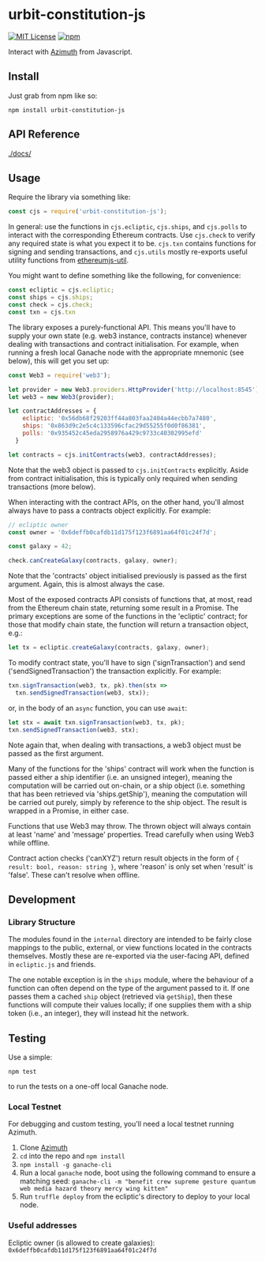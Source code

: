 # urbit-constitution-js

[![MIT License](https://img.shields.io/badge/license-MIT-blue.svg)](https://github.com/urbit/constitution-js/blob/master/LICENSE)
[![npm](https://img.shields.io/npm/v/urbit-constitution-js.svg)](https://www.npmjs.com/package/urbit-constitution-js)

Interact with [Azimuth](https://github.com/urbit/azimuth) from Javascript.

## Install

Just grab from npm like so:

```
npm install urbit-constitution-js
```

## API Reference

[./docs/](./docs/index.md)

## Usage

Require the library via something like:

```javascript
const cjs = require('urbit-constitution-js');
```

In general: use the functions in `cjs.ecliptic`, `cjs.ships`, and
`cjs.polls` to interact with the corresponding Ethereum contracts.  Use
`cjs.check` to verify any required state is what you expect it to be.
`cjs.txn` contains functions for signing and sending transactions, and
`cjs.utils` mostly re-exports useful utility functions from
[ethereumjs-util](https://github.com/ethereumjs/ethereumjs-util).

You might want to define something like the following, for convenience:

```javascript
const ecliptic = cjs.ecliptic;
const ships = cjs.ships;
const check = cjs.check;
const txn = cjs.txn
```

The library exposes a purely-functional API.  This means you'll have to supply
your own state (e.g. web3 instance, contracts instance) whenever dealing with
transactions and contract initialisation.  For example, when running a fresh
local Ganache node with the appropriate mnemonic (see below), this will get you
set up:

```javascript
const Web3 = require('web3');

let provider = new Web3.providers.HttpProvider('http://localhost:8545');
let web3 = new Web3(provider);

let contractAddresses = {
    ecliptic: '0x56db68f29203ff44a803faa2404a44ecbb7a7480',
    ships: '0x863d9c2e5c4c133596cfac29d55255f0d0f86381',
    polls: '0x935452c45eda2958976a429c9733c40302995efd'
  }

let contracts = cjs.initContracts(web3, contractAddresses);
```

Note that the web3 object is passed to `cjs.initContracts` explicitly.  Aside
from contract initialisation, this is typically only required when sending
transactions (more below).

When interacting with the contract APIs, on the other hand, you'll almost
always have to pass a contracts object explicitly.  For example:

```javascript
// ecliptic owner
const owner = '0x6deffb0cafdb11d175f123f6891aa64f01c24f7d';

const galaxy = 42;

check.canCreateGalaxy(contracts, galaxy, owner);
```

Note that the 'contracts' object initialised previously is passed as the first
argument.  Again, this is almost always the case.

Most of the exposed contracts API consists of functions that, at most, read
from the Ethereum chain state, returning some result in a Promise.  The primary
exceptions are some of the functions in the 'ecliptic' contract; for those
that modify chain state, the function will return a transaction object, e.g.:

```javascript
let tx = ecliptic.createGalaxy(contracts, galaxy, owner);
```

To modify contract state, you'll have to sign ('signTransaction') and send
('sendSignedTransaction') the transaction explicitly.  For example:

```javascript
txn.signTransaction(web3, tx, pk).then(stx =>
  txn.sendSignedTransaction(web3, stx));
```

or, in the body of an `async` function, you can use `await`:

```javascript
let stx = await txn.signTransaction(web3, tx, pk);
txn.sendSignedTransaction(web3, stx);
```

Note again that, when dealing with transactions, a web3 object must be passed
as the first argument.

Many of the functions for the 'ships' contract will work when the function is
passed either a ship identifier (i.e. an unsigned integer), meaning the
computation will be carried out on-chain, or a ship object (i.e. something that
has been retrieved via 'ships.getShip'), meaning the computation will be
carried out purely, simply by reference to the ship object.  The result is
wrapped in a Promise, in either case.

Functions that use Web3 may throw. The thrown object will always contain at
least 'name' and 'message' properties. Tread carefully when using Web3 while
offline.

Contract action checks ('canXYZ') return result objects in the form of `{
result: bool, reason: string }`, where 'reason' is only set when 'result' is
'false'.  These can't resolve when offline.

## Development

### Library Structure

The modules found in the `internal` directory are intended to be fairly close
mappings to the public, external, or view functions located in the contracts
themselves.  Mostly these are re-exported via the user-facing API, defined in
`ecliptic.js` and friends.

The one notable exception is in the `ships` module, where the behaviour of a
function can often depend on the type of the argument passed to it.  If one
passes them a cached `ship` object (retrieved via `getShip`), then these
functions will compute their values locally; if one supplies them with a ship
token (i.e., an integer), they will instead hit the network.

## Testing

Use a simple:

`npm test`

to run the tests on a one-off local Ganache node.

### Local Testnet

For debugging and custom testing, you'll need a local testnet running Azimuth.

1. Clone [Azimuth](https://github.com/urbit/azimuth)
2. `cd` into the repo and `npm install`
3. `npm install -g ganache-cli`
3. Run a local `ganache` node, boot using the following command to ensure a matching seed:
   `ganache-cli -m "benefit crew supreme gesture quantum web media hazard theory mercy wing kitten"`
4. Run `truffle deploy` from the ecliptic's directory to deploy to your local node.

### Useful addresses

Ecliptic owner (is allowed to create galaxies):
`0x6deffb0cafdb11d175f123f6891aa64f01c24f7d`

